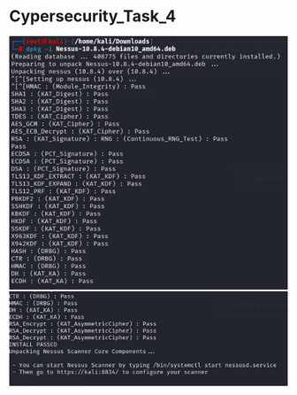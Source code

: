 # Cypersecurity_Task_4

![alt text](https://github.com/Rustamov13/cypersecurity_task_4/blob/main/Lab4_1_1.png)
![alt text](https://github.com/Rustamov13/cypersecurity_task_4/blob/main/Lab4_1_2.png)
